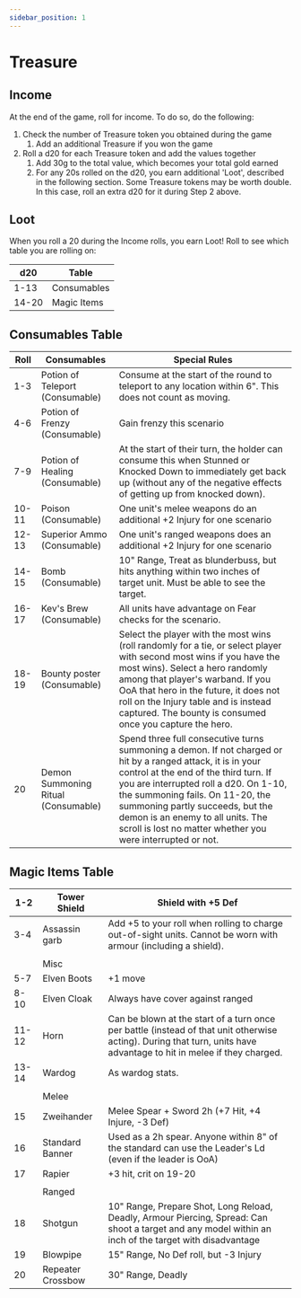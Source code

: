 ```yaml
---
sidebar_position: 1
---
```

# Treasure 

## Income

At the end of the game, roll for income. To do so, do the following:
1. Check the number of Treasure token you obtained during the game
	1. Add an additional Treasure if you won the game
2. Roll a d20 for each Treasure token and add the values together
	1. Add 30g to the total value, which becomes your total gold earned
	2. For any 20s rolled on the d20, you earn additional 'Loot', described in the following section.
Some Treasure tokens may be worth double. In this case, roll an extra d20 for it during Step 2 above.
## Loot

When you roll a 20 during the Income rolls, you earn Loot! Roll to see which table you are rolling on:

| d20   | Table       |
| ----- | ----------- |
| 1-13  | Consumables |
| 14-20 | Magic Items |

## Consumables Table

| Roll  | Consumables                         | Special Rules                                                                                                                                                                                                                                                                                                                                                           |
| ----- | ----------------------------------- | ----------------------------------------------------------------------------------------------------------------------------------------------------------------------------------------------------------------------------------------------------------------------------------------------------------------------------------------------------------------------- |
| 1-3   | Potion of Teleport (Consumable)     | Consume at the start of the round to teleport to any location within 6". This does not count as moving.                                                                                                                                                                                                                                                                 |
| 4-6   | Potion of Frenzy (Consumable)       | Gain frenzy this scenario                                                                                                                                                                                                                                                                                                                                               |
| 7-9   | Potion of Healing (Consumable)      | At the start of their turn, the holder can consume this when Stunned or Knocked Down to immediately get back up (without any of the negative effects of getting up from knocked down).                                                                                                                                                                                  |
| 10-11 | Poison (Consumable)                 | One unit's melee weapons do an additional +2 Injury for one scenario                                                                                                                                                                                                                                                                                                    |
| 12-13 | Superior Ammo (Consumable)          | One unit's ranged weapons does an additional +2 Injury for one scenario                                                                                                                                                                                                                                                                                                 |
| 14-15 | Bomb (Consumable)                   | 10" Range, Treat as blunderbuss, but hits anything within two inches of target unit. Must be able to see the target.                                                                                                                                                                                                                                                    |
| 16-17 | Kev's Brew (Consumable)             | All units have advantage on Fear checks for the scenario.                                                                                                                                                                                                                                                                                                               |
| 18-19 | Bounty poster (Consumable)          | Select the player with the most wins (roll randomly for a tie, or select player with second most wins if you have the most wins). Select a hero randomly among that player's warband. If you OoA that hero in the future, it does not roll on the Injury table and is instead captured. The bounty is consumed once you capture the hero.                               |
| 20    | Demon Summoning Ritual (Consumable) | Spend three full consecutive turns summoning a demon. If not charged or hit by a ranged attack, it is in your control at the end of the third turn. If you are interrupted roll a d20. On 1-10, the summoning fails. On 11-20, the summoning partly succeeds, but the demon is an enemy to all units. The scroll is lost no matter whether you were interrupted or not. |

## Magic Items Table


| 1-2   | Tower Shield      | Shield with +5 Def                                                                                                                                                   |
| ----- | ----------------- | -------------------------------------------------------------------------------------------------------------------------------------------------------------------- |
| 3-4   | Assassin garb     | Add +5 to your roll when rolling to charge out-of-sight units. Cannot be worn with armour (including a shield).                                                      |
|       |                   |                                                                                                                                                                      |
|       | Misc              |                                                                                                                                                                      |
| 5-7   | Elven Boots       | +1 move                                                                                                                                                              |
| 8-10  | Elven Cloak       | Always have cover against ranged                                                                                                                                     |
| 11-12 | Horn              | Can be blown at the start of a turn once per battle (instead of that unit otherwise acting). During that turn, units have advantage to hit in melee if they charged. |
| 13-14 | Wardog            | As wardog stats.                                                                                                                                                     |
|       |                   |                                                                                                                                                                      |
|       | Melee             |                                                                                                                                                                      |
| 15    | Zweihander        | Melee Spear + Sword 2h (+7 Hit, +4 Injure, -3 Def)                                                                                                                   |
| 16    | Standard Banner   | Used as a 2h spear. Anyone within 8" of the standard can use the Leader's Ld (even if the leader is OoA)                                                             |
| 17    | Rapier            | +3 hit, crit on 19-20                                                                                                                                                |
|       |                   |                                                                                                                                                                      |
|       | Ranged            |                                                                                                                                                                      |
| 18    | Shotgun           | 10" Range, Prepare Shot, Long Reload, Deadly, Armour Piercing, Spread: Can shoot a target and any model within an inch of the target with disadvantage               |
| 19    | Blowpipe          | 15" Range, No Def roll, but -3 Injury                                                                                                                                |
| 20    | Repeater Crossbow | 30" Range, Deadly                                                                                                                                                    |
